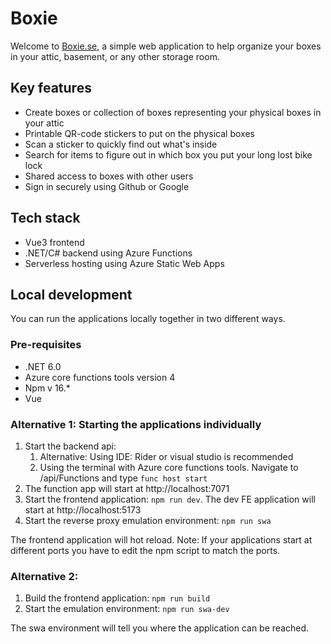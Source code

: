 # Boxie

Welcome to [Boxie.se](https://www.boxie.se), a simple web application to help organize your boxes in your attic, basement, or any other storage room.

## Key features
* Create boxes or collection of boxes representing your physical boxes in your attic
* Printable QR-code stickers to put on the physical boxes  
* Scan a sticker to quickly find out what's inside  
* Search for items to figure out in which box you put your long lost bike lock  
* Shared access to boxes with other users 
* Sign in securely using Github or Google 

## Tech stack

* Vue3 frontend
* .NET/C# backend using Azure Functions
* Serverless hosting using Azure Static Web Apps

## Local development

You can run the applications locally together in two different ways.

### Pre-requisites
* .NET 6.0
* Azure core functions tools version 4
* Npm v 16.*
* Vue

### Alternative 1: Starting the applications individually
1. Start the backend api: 
    1. Alternative: Using IDE: Rider or visual studio is recommended
    2. Using the terminal with Azure core functions tools. Navigate to /api/Functions and type ```func host start```
2. The function app will start at http://localhost:7071
3. Start the frontend application: ```npm run dev```. The dev FE application will start at http://localhost:5173
4. Start the reverse proxy emulation environment: ```npm run swa```

The frontend application will hot reload. Note: If your applications start at different ports you have to edit the npm script to match the ports.

### Alternative 2: 
1. Build the frontend application: ```npm run build```
2. Start the emulation environment: ```npm run swa-dev```

The swa environment will tell you where the application can be reached.
